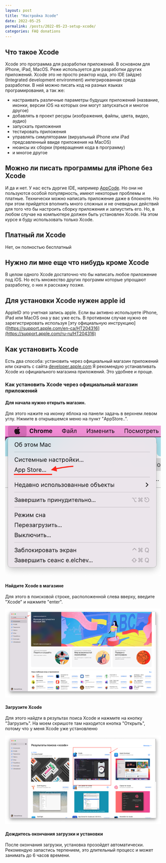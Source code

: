 ```yaml
---
layout: post
title: "Настройка Xcode"
date: 2022-05-25
permalink: /posts/2022-05-23-setup-xcode/
categories: FAQ donations
---
```


## Что такое Xcode

Xcode это программа для разработки приложений. В основном для iPhone, iPad, MacOS. Реже используется для разработки других приложений.
Xcode это не просто реактор кода, это IDE (айдэе) (Integrated development environment) интегрированная среда разработки.
В ней можно писать код на разных языках програмирования, а так же:
* настраивать различные параметры будущих приложений (название, иконки, версии iOS на которых они могут запускаться и многое другое)
* добавлять в проект ресуры (изображения, файлы, цвета, видео, аудио)
* запускать приложения
* тестировать приложения
* управлять симуляторами (вируальный iPhone или iPad предсавленный ввиде приложения на MacOS)
* нюансы их сборки (превращения кода в программу)
* и многое другое

## Можно ли писать программы для iPhone без Xcode

И да и нет. 
У нас есть дургие IDE, например [AppCode](https://www.jetbrains.com/ru-ru/objc/). Но они не пользуются особой популярность, имеют некоторые проблемы и платные.
Технически можно написать приложение даже в блокноте. Но при этом прийдется вполнить много сложных и не очевидных действий для того что бы настроить сборку приложения и запиустить его.
Но, в любом случае на компьютере должен быть установлен Xcode.
На этом курсе я буду использовать только Xcode.

## Платный ли Xcode

Нет, он полностью бесплатный

## Нужно ли мне еще что нибудь кроме Xcode

В целом одного Xcode достаточно что бы написать любое приложение под iOS. Но есть множество других программ которые упрощают разработку, о них я расскажу позже.

## Для установки Xcode нужен apple id

AppleID это учетная запись apple. Если вы активно используете iPhone, iPad или MacOS она у вас уже есть. 
В противном случае нужно ее зарегистрировать используя [эту официальную инструкцию]([https://support.apple.com/en-ca/HT204316](https://support.apple.com/ru-ru/HT204316)

## Как установить Xcode

Есть два способа: установить через официальный магазин приложений или скачать с сайта [developer.apple.com](https://developer.apple.com/download/applications/)
Я рекомендую устанавливать Xcode из официального магазина приложений. Это удобнее и проще.

### Как установить Xcode через официальный магазин приложений

#### Для начала нужно открыть магазин. 

Для этого нажите на иконку яблока на панели задачь в верхнем левом углу. Нжмите в открывшемся меню на пункт "AppStore..".

![open appstore](/docs/assets/setup_xcode/1.png)

#### Найдите Xcode в магазине

Для этого в поисковой строке, расположенной слева вверху, введите "Xcode" и нажмите "enter".

![find xcode](/docs/assets/setup_xcode/2.png)

#### Загрузите Xcode

Для этого найдти в результах поиса Xcode и нажмите на кнопку "Загрузить". На моем скришоте там находится кнопка "Открыть", потому что у меня Xcode уже установленю

![download xcode](/docs/assets/setup_xcode/3.png)

#### Дождитесь окончания загрузки и установки

После окончания загрузки, установка прозойдет автоматически.
Рекомендую запастись терпением, это длительный процесс и может занимать до 6 часов времени.
